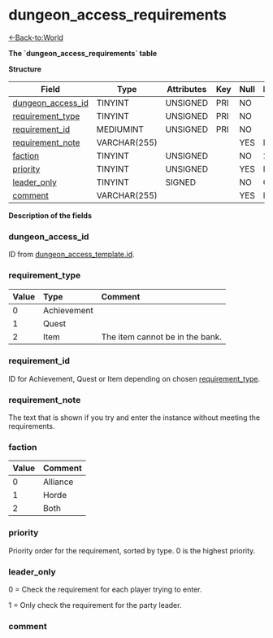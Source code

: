 # dungeon\_access\_requirements

[<-Back-to:World](database-world.md)

**The \`dungeon\_access\_requirements\` table**

**Structure**

| Field                       | Type         | Attributes | Key | Null | Default | Extra | Comment |
|-----------------------------|--------------|------------|-----|------|---------|-------|---------|
| [dungeon_access_id][1]      | TINYINT      | UNSIGNED   | PRI | NO   |         |       |         |
| [requirement_type][2]       | TINYINT      | UNSIGNED   | PRI | NO   |         |       |         |
| [requirement_id][3]         | MEDIUMINT    | UNSIGNED   | PRI | NO   |         |       |         |
| [requirement_note][4]       | VARCHAR(255) |            |     | YES  | NULL    |       |         |
| [faction][5]                | TINYINT      | UNSIGNED   |     | NO   | 2       |       |         |
| [priority][6]               | TINYINT      | UNSIGNED   |     | YES  | NULL   |       |         |
| [leader_only][7]            | TINYINT      | SIGNED     |     | NO   | 0       |       |         |
| [comment][8]                | VARCHAR(255) |            |     | YES  | NULL       |       |         |

[1]: #dungeon_access_id
[2]: #requirement_type
[3]: #requirement_id
[4]: #requirement_note
[5]: #faction
[6]: #priority
[7]: #leader_only
[8]: #comment

**Description of the fields**

### dungeon_access_id

ID from [dungeon_access_template.id](dungeon_access_template#id).

### requirement_type

| Value | Type        | Comment                         |
|:------|:------------|:--------------------------------|
| 0     | Achievement |                                 |
| 1     | Quest       |                                 |
| 2     | Item        | The item cannot be in the bank. |

### requirement_id

ID for Achievement, Quest or Item depending on chosen [requirement_type][2].

### requirement_note

The text that is shown if you try and enter the instance without meeting the requirements.

### faction

| Value | Comment     |
|:------|:------------|
| 0     | Alliance    |
| 1     | Horde       |
| 2     | Both        |

### priority

Priority order for the requirement, sorted by type. 0 is the highest priority.

### leader_only

0 = Check the requirement for each player trying to enter.

1 = Only check the requirement for the party leader.

### comment
